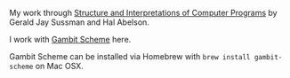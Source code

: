 My work through [Structure and Interpretations of Computer Programs](https://mitpress.mit.edu/sicp/full-text/book/book.html) by Gerald Jay Sussman and Hal Abelson.

I work with [Gambit Scheme](http://gambitscheme.org/wiki/index.php/Main_Page) here.

Gambit Scheme can be installed via Homebrew with `brew install gambit-scheme` on Mac OSX.
